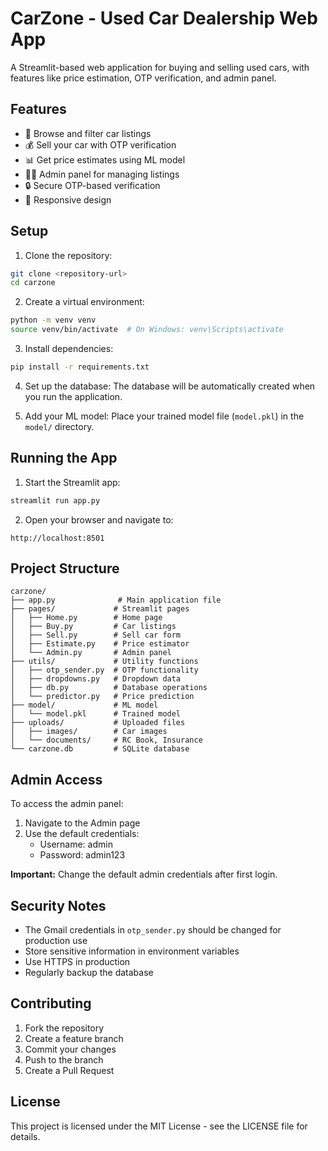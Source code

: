 # CarZone - Used Car Dealership Web App

A Streamlit-based web application for buying and selling used cars, with features like price estimation, OTP verification, and admin panel.

## Features

- 🚗 Browse and filter car listings
- 💰 Sell your car with OTP verification
- 📊 Get price estimates using ML model
- 👨‍💼 Admin panel for managing listings
- 🔒 Secure OTP-based verification
- 📱 Responsive design

## Setup

1. Clone the repository:
```bash
git clone <repository-url>
cd carzone
```

2. Create a virtual environment:
```bash
python -m venv venv
source venv/bin/activate  # On Windows: venv\Scripts\activate
```

3. Install dependencies:
```bash
pip install -r requirements.txt
```

4. Set up the database:
The database will be automatically created when you run the application.

5. Add your ML model:
Place your trained model file (`model.pkl`) in the `model/` directory.

## Running the App

1. Start the Streamlit app:
```bash
streamlit run app.py
```

2. Open your browser and navigate to:
```
http://localhost:8501
```

## Project Structure

```
carzone/
├── app.py              # Main application file
├── pages/             # Streamlit pages
│   ├── Home.py        # Home page
│   ├── Buy.py         # Car listings
│   ├── Sell.py        # Sell car form
│   ├── Estimate.py    # Price estimator
│   └── Admin.py       # Admin panel
├── utils/             # Utility functions
│   ├── otp_sender.py  # OTP functionality
│   ├── dropdowns.py   # Dropdown data
│   ├── db.py          # Database operations
│   └── predictor.py   # Price prediction
├── model/             # ML model
│   └── model.pkl      # Trained model
├── uploads/           # Uploaded files
│   ├── images/        # Car images
│   └── documents/     # RC Book, Insurance
└── carzone.db         # SQLite database
```

## Admin Access

To access the admin panel:
1. Navigate to the Admin page
2. Use the default credentials:
   - Username: admin
   - Password: admin123

**Important:** Change the default admin credentials after first login.

## Security Notes

- The Gmail credentials in `otp_sender.py` should be changed for production use
- Store sensitive information in environment variables
- Use HTTPS in production
- Regularly backup the database

## Contributing

1. Fork the repository
2. Create a feature branch
3. Commit your changes
4. Push to the branch
5. Create a Pull Request

## License

This project is licensed under the MIT License - see the LICENSE file for details. 